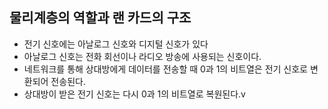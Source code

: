 ## 물리계층의 역할과 랜 카드의 구조

- 전기 신호에는 아날로그 신호와 디지털 신호가 있다
- 아날로그 신호는 전화 회선이나 라디오 방송에 사용되는 신호이다.
- 네트워크를 통해 상대방에게 데이터를 전송할 때 0과 1의 비트열은 전기 신호로 변환되어 전송된다.
- 상대방이 받은 전기 신호는 다시 0과 1의 비트열로 복원된다.v
